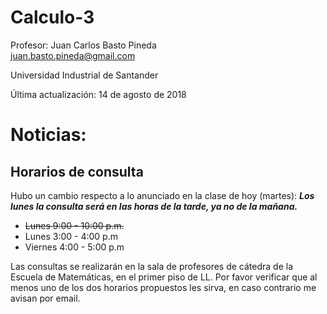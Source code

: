 # Calculo-3

Profesor: Juan Carlos Basto Pineda  
juan.basto.pineda@gmail.com

Universidad Industrial de Santander

Última actualización: 14 de agosto de 2018

# Noticias:

## Horarios de consulta

Hubo un cambio respecto a lo anunciado en la clase de hoy (martes):
**_Los lunes la consulta será en las horas de la tarde, ya no de la mañana._**

* ~~Lunes 9:00 - 10:00 p.m.~~
* Lunes 3:00 - 4:00 p.m
* Viernes 4:00 - 5:00 p.m

Las consultas se realizarán en la sala de profesores de cátedra de la Escuela de Matemáticas,
en el primer piso de LL. Por favor verificar que al menos uno de los dos horarios propuestos
les sirva, en caso contrario me avisan por email.


